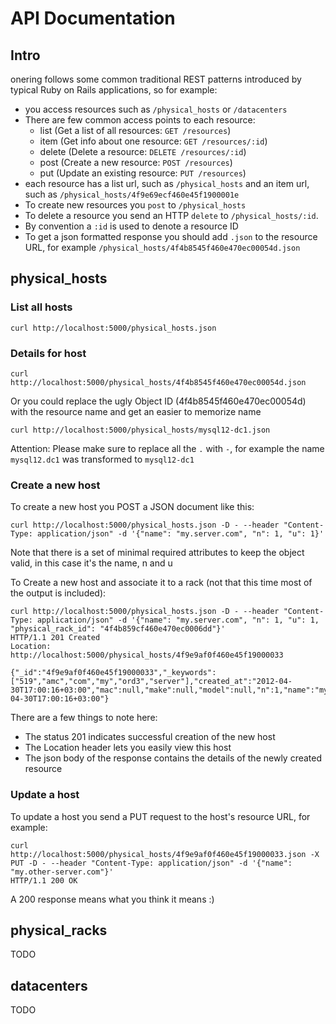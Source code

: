 # API Documentation


## Intro

onering follows some common traditional REST patterns introduced by typical Ruby on Rails applications, so for example:

- you access resources such as `/physical_hosts` or `/datacenters`
- There are few common access points to each resource:
	- list (Get a list of all resources: `GET /resources`)
	- item (Get info about one resource: `GET /resources/:id`)
	- delete (Delete a resource: `DELETE /resources/:id`)
	- post (Create a new resource: `POST /resources`)
	- put (Update an existing resource: `PUT /resources`)
- each resource has a list url, such as `/physical_hosts` and an item url, such as `/physical_hosts/4f9e69ecf460e45f1900001e`
- To create new resources you `post` to `/physical_hosts`
- To delete a resource you send an HTTP `delete` to `/physical_hosts/:id`.
- By convention a `:id` is used to denote a resource ID
- To get a json formatted response you should add `.json` to the resource URL, for example `/physical_hosts/4f4b8545f460e470ec00054d.json`

## physical_hosts

### List all hosts

	curl http://localhost:5000/physical_hosts.json

### Details for host

	curl http://localhost:5000/physical_hosts/4f4b8545f460e470ec00054d.json

Or you could replace the ugly Object ID (4f4b8545f460e470ec00054d) with the resource name and get an easier to memorize name

	curl http://localhost:5000/physical_hosts/mysql12-dc1.json
Attention: Please make sure to replace all the `.` with `-`, for example the name `mysql12.dc1` was transformed to `mysql12-dc1`

### Create a new host
To create a new host you POST a JSON document like this:

	curl http://localhost:5000/physical_hosts.json -D - --header "Content-Type: application/json" -d '{"name": "my.server.com", "n": 1, "u": 1}'
Note that there is a set of minimal required attributes to keep the object valid, in this case it's the name, n and u

To Create a new host and associate it to a rack (not that this time most of the output is included):

	curl http://localhost:5000/physical_hosts.json -D - --header "Content-Type: application/json" -d '{"name": "my.server.com", "n": 1, "u": 1, "physical_rack_id": "4f4b859cf460e470ec0006dd"}'
	HTTP/1.1 201 Created
	Location: http://localhost:5000/physical_hosts/4f9e9af0f460e45f19000033

	{"_id":"4f9e9af0f460e45f19000033","_keywords":["519","amc","com","my","ord3","server"],"created_at":"2012-04-30T17:00:16+03:00","mac":null,"make":null,"model":null,"n":1,"name":"my.server.com","notes":null,"ob_name":null,"parent_host_id":null,"physical_rack_id":"4f4b859cf460e470ec0006dd","power_consumption":null,"serial":null,"status":null,"u":1,"updated_at":"2012-04-30T17:00:16+03:00"}

There are a few things to note here:

- The status 201 indicates successful creation of the new host
- The Location header lets you easily view this host 
- The json body of the response contains the details of the newly created resource


### Update a host
To update a host you send a PUT request to the host's resource URL, for example:

	curl http://localhost:5000/physical_hosts/4f9e9af0f460e45f19000033.json -X PUT -D - --header "Content-Type: application/json" -d '{"name": "my.other-server.com"}'         
	HTTP/1.1 200 OK

A 200 response means what you think it means :)


## physical_racks

TODO

## datacenters

TODO

